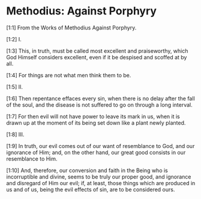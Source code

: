 # Methodius: Against Porphyry

[1:1] From the Works of Methodius Against Porphyry.

[1:2] I.

[1:3] This, in truth, must be called most excellent and praiseworthy, which God Himself considers excellent, even if it be despised and scoffed at by all.

[1:4] For things are not what men think them to be.

[1:5] II.

[1:6] Then repentance effaces every sin, when there is no delay after the fall of the soul, and the disease is not suffered to go on through a long interval.

[1:7] For then evil will not have power to leave its mark in us, when it is drawn up at the moment of its being set down like a plant newly planted.

[1:8] III.

[1:9] In truth, our evil comes out of our want of resemblance to God, and our ignorance of Him; and, on the other hand, our great good consists in our resemblance to Him.

[1:10] And, therefore, our conversion and faith in the Being who is incorruptible and divine, seems to be truly our proper good, and ignorance and disregard of Him our evil; if, at least, those things which are produced in us and of us, being the evil effects of sin, are to be considered ours.


